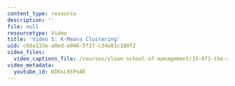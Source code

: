 ```yaml
---
content_type: resource
description: ''
file: null
resourcetype: Video
title: 'Video 5: K-Means Clustering'
uid: c68a133e-a0ed-e046-5f27-c34e81c180f2
video_files:
  video_captions_file: /courses/sloan-school-of-management/15-071-the-analytics-edge-spring-2017/clustering/seeing-the-big-picture-segmenting-images-to-create-data-recitation/video-5-k-means-clustering/video-5-k-means-clustering-0/WIKsL9tPoAE.vtt
video_metadata:
  youtube_id: WIKsL9tPoAE
---
```

